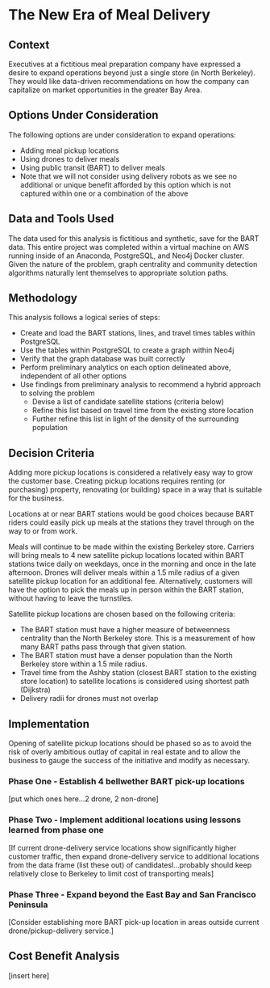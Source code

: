# The New Era of Meal Delivery

## Context

Executives at a fictitious meal preparation company have expressed a desire to expand operations beyond just a single store (in North Berkeley). They would like data-driven recommendations on how the company can capitalize on market opportunities in the greater Bay Area.

## Options Under Consideration

The following options are under consideration to expand operations:

* Adding meal pickup locations
* Using drones to deliver meals
* Using public transit (BART) to deliver meals
* Note that we will not consider using delivery robots as we see no additional or unique benefit afforded by this option which is not captured within one or a combination of the above

## Data and Tools Used

The data used for this analysis is fictitious and synthetic, save for the BART data. This entire project was completed within a virtual machine on AWS  running inside of an Anaconda, PostgreSQL, and Neo4j Docker cluster. Given the nature of the problem, graph centrality and community detection algorithms naturally lent themselves to appropriate solution paths.

## Methodology

This analysis follows a logical series of steps:

* Create and load the BART stations, lines, and travel times tables within PostgreSQL
* Use the tables within PostgreSQL to create a graph within Neo4j
* Verify that the graph database was built correctly
* Perform preliminary analytics on each option delineated above, independent of all other options
* Use findings from preliminary analysis to recommend a hybrid approach to solving the problem
  * Devise a list of candidate satellite stations (criteria below)
  * Refine this list based on travel time from the existing store location
  * Further refine this list in light of the density of the surrounding population

## Decision Criteria

Adding more pickup locations is considered a relatively easy way to grow the customer base. Creating pickup locations requires renting (or purchasing) property, renovating (or building) space in a way that is suitable for the business.

Locations at or near BART stations would be good choices because BART riders could easily pick up meals at the stations they travel through on the way to or from work.

Meals will continue to be made within the existing Berkeley store. Carriers will bring meals to 4 new satellite pickup locations located within BART stations twice daily on weekdays, once in the morning and once in the late afternoon. Drones will deliver meals within a 1.5 mile radius of a given satellite pickup location for an additional fee. Alternatively, customers will have the option to pick the meals up in person within the BART station, without having to leave the turnstiles.

Satellite pickup locations are chosen based on the following criteria:

* The BART station must have a higher measure of betweenness centrality than the North Berkeley store. This is a measurement of how many BART paths pass through that given station.
* The BART station must have a denser population than the North Berkeley store within a 1.5 mile radius.
* Travel time from the Ashby station (closest BART station to the existing store location) to satellite locations is considered using shortest path (Dijkstra)
* Delivery radii for drones must not overlap

## Implementation

Opening of satellite pickup locations should be phased so as to avoid the risk of overly ambitious outlay of capital in real estate and to allow the business to gauge the success of the initiative and modify as necessary.

### Phase One - Establish 4 bellwether BART pick-up locations

[put which ones here...2 drone, 2 non-drone]

### Phase Two - Implement additional locations using lessons learned from phase one

[If current drone-delivery service locations show significantly higher customer traffic, then expand drone-delivery service to additional locations from the data frame (list these out) of candidatesl...probably should keep relatively close to Berkeley to limit cost of transporting meals] 

### Phase Three - Expand beyond the East Bay and San Francisco Peninsula

[Consider establishing more BART pick-up location in areas outside current drone/pickup-delivery service.]

## Cost Benefit Analysis

[insert here]
